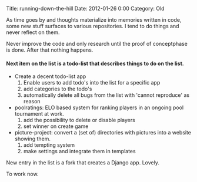 Title: running-down-the-hill
Date: 2012-01-26 0:00
Category: Old

As time goes by and thoughts materialize into memories written in code, some new stuff surfaces to various repositories. I tend to do things and never reflect on them.

Never improve the code and only research until the proof of conceptphase is done. After that nothing happens.

#### Next item on the list is a todo-list that describes things to do on the list.
* Create a decent todo-list app
	1. Enable users to add todo's into the list for a specific app
	2. add categories to the todo's
	3. automatically delete all bugs from the list with 'cannot reproduce' as reason
* poolratings: ELO based system for ranking players in an ongoing pool tournament at work.
	1. add the possibility to delete or disable players
	2. set winner on create game
* picture-project: convert a (set of) directories with pictures into a website showing them.
	1. add tempting system
	2. make settings and integrate them in templates

New entry in the list is a fork that creates a Django app. Lovely.

To work now.